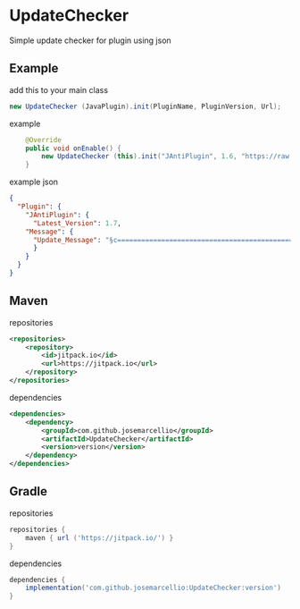 # UpdateChecker
Simple update checker for plugin using json

## Example
add this to your main class
~~~java
new UpdateChecker (JavaPlugin).init(PluginName, PluginVersion, Url);
~~~

example
~~~java
    @Override
    public void onEnable() {
        new UpdateChecker (this).init("JAntiPlugin", 1.6, "https://raw.githubusercontent.com/josemarcellio/UpdateChecker/master/my-plugin.json");
    }
~~~

example json
~~~json
{
  "Plugin": {
    "JAntiPlugin": {
      "Latest_Version": 1.7,
    "Message": {
      "Update_Message": "§c=============================================================\n\n§cYour {plugin} is outdated, please update your {plugin}!\n§cThere is a new version {latest_version}, you are still using version {version}\n\n§c============================================================="
      }
    }
  }
}
~~~

## Maven

repositories
~~~xml
<repositories>
    <repository>
        <id>jitpack.io</id>
        <url>https://jitpack.io</url>
    </repository>
</repositories>
~~~

dependencies
~~~xml
<dependencies>
    <dependency>
        <groupId>com.github.josemarcellio</groupId>
        <artifactId>UpdateChecker</artifactId>
        <version>version</version>
    </dependency>
</dependencies>
~~~

## Gradle

repositories
~~~gradle
repositories {
    maven { url ('https://jitpack.io/') }
}
  ~~~
  
dependencies
~~~gradle
dependencies {
    implementation('com.github.josemarcellio:UpdateChecker:version')
}
~~~
